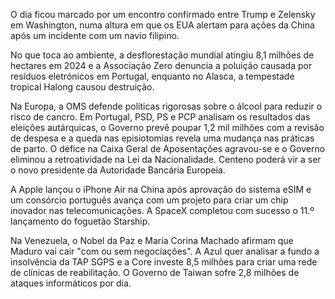 O dia ficou marcado por um encontro confirmado entre Trump e Zelensky em Washington, numa altura em que os EUA alertam para ações da China após um incidente com um navio filipino.

No que toca ao ambiente, a desflorestação mundial atingiu 8,1 milhões de hectares em 2024 e a Associação Zero denuncia a poluição causada por resíduos eletrónicos em Portugal, enquanto no Alasca, a tempestade tropical Halong causou destruição.

Na Europa, a OMS defende políticas rigorosas sobre o álcool para reduzir o risco de cancro. Em Portugal, PSD, PS e PCP analisam os resultados das eleições autárquicas, o Governo prevê poupar 1,2 mil milhões com a revisão de despesa e a queda nas episiotomias revela uma mudança nas práticas de parto. O défice na Caixa Geral de Aposentações agravou-se e o Governo eliminou a retroatividade na Lei da Nacionalidade. Centeno poderá vir a ser o novo presidente da Autoridade Bancária Europeia.

A Apple lançou o iPhone Air na China após aprovação do sistema eSIM e um consórcio português avança com um projeto para criar um chip inovador nas telecomunicações. A SpaceX completou com sucesso o 11.º lançamento do foguetão Starship.

Na Venezuela, o Nobel da Paz e María Corina Machado afirmam que Maduro vai cair "com ou sem negociações". A Azul quer analisar a fundo a insolvência da TAP SGPS e a Core investe 8,5 milhões para criar uma rede de clínicas de reabilitação. O Governo de Taiwan sofre 2,8 milhões de ataques informáticos por dia.